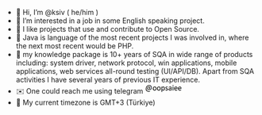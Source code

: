 - 👋 Hi, I’m @ksiv ( he/him )
- 👀 I’m interested in a job in some English speaking project.
- 🤝 I like projects that use and contribute to Open Source.
- 🌱 Java is language of the most recent projects I was involved in, where the next most recent would be PHP. 
- 💼 my knowledge package is 10+ years of SQA in wide range of products including: system driver, network protocol, win applications, mobile applications, web services all-round testing (UI/API/DB). Apart from SQA activities I have several years of previous IT experience.
- ✉️ One could reach me using telegram ![alt text](https://github.com/ksiv/ksiv/blob/main/pict.jpg)
- :compass:	 My current timezone is GMT+3 (Türkiye)

<!---
ksiv/ksiv is a ✨ special ✨ repository because its `README.md` (this file) appears on your GitHub profile.
You can click the Preview link to take a look at your changes.
--->

